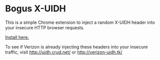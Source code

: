 Bogus X-UIDH
============

This is a simple Chrome extension to inject a random X-UIDH header into your insecure HTTP browser requests.

[Install here.](https://chrome.google.com/webstore/detail/bogus-x-uidh/eipeambaakhkpkhdejfgafjjhhigjknh)

To see if Verizon is already injecting these headers into your insecure traffic, visit http://uidh.crud.net/ or http://verizon-uidh.tk/
